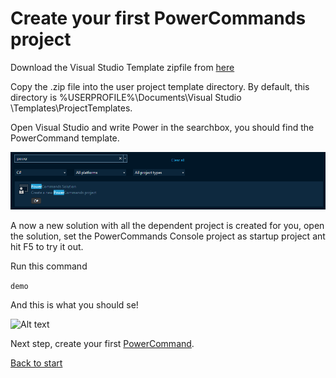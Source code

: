 # Create your first PowerCommands project

Download the Visual Studio Template zipfile from [here](https://github.com/PowerCommands/PowerCommands2022/tree/main/Templates)

Copy the .zip file into the user project template directory. By default, this directory is %USERPROFILE%\Documents\Visual Studio <version>\Templates\ProjectTemplates.

Open Visual Studio and write Power in the searchbox, you should find the PowerCommand template.

![Alt text](images/vs_new_solution.png?raw=true "Demo Command")

A now a new solution with all the dependent project is created for you, open the solution, set the PowerCommands Console project as startup project ant hit F5 to try it out. 

Run this command 

```demo```

And this is what you should se!

![Alt text](images/DemoCommand.png?raw=true "Demo Command")

Next step, create your first [PowerCommand](Create_new_command.md).

[Back to start](https://github.com/PowerCommands/PowerCommands2022/blob/main/Docs/README.md)